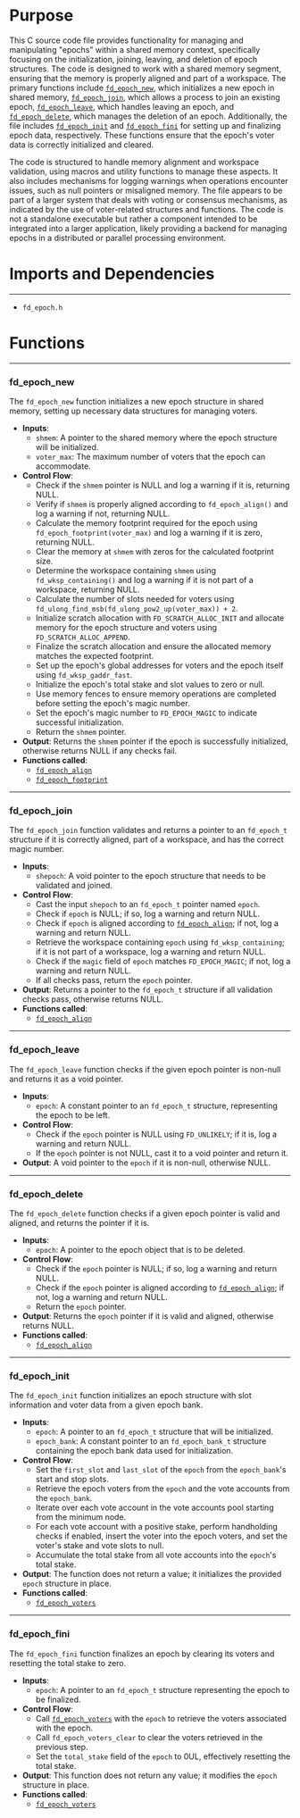 # Purpose
This C source code file provides functionality for managing and manipulating "epochs" within a shared memory context, specifically focusing on the initialization, joining, leaving, and deletion of epoch structures. The code is designed to work with a shared memory segment, ensuring that the memory is properly aligned and part of a workspace. The primary functions include [`fd_epoch_new`](#fd_epoch_new), which initializes a new epoch in shared memory, [`fd_epoch_join`](#fd_epoch_join), which allows a process to join an existing epoch, [`fd_epoch_leave`](#fd_epoch_leave), which handles leaving an epoch, and [`fd_epoch_delete`](#fd_epoch_delete), which manages the deletion of an epoch. Additionally, the file includes [`fd_epoch_init`](#fd_epoch_init) and [`fd_epoch_fini`](#fd_epoch_fini) for setting up and finalizing epoch data, respectively. These functions ensure that the epoch's voter data is correctly initialized and cleared.

The code is structured to handle memory alignment and workspace validation, using macros and utility functions to manage these aspects. It also includes mechanisms for logging warnings when operations encounter issues, such as null pointers or misaligned memory. The file appears to be part of a larger system that deals with voting or consensus mechanisms, as indicated by the use of voter-related structures and functions. The code is not a standalone executable but rather a component intended to be integrated into a larger application, likely providing a backend for managing epochs in a distributed or parallel processing environment.
# Imports and Dependencies

---
- `fd_epoch.h`


# Functions

---
### fd\_epoch\_new<!-- {{#callable:fd_epoch_new}} -->
The `fd_epoch_new` function initializes a new epoch structure in shared memory, setting up necessary data structures for managing voters.
- **Inputs**:
    - `shmem`: A pointer to the shared memory where the epoch structure will be initialized.
    - `voter_max`: The maximum number of voters that the epoch can accommodate.
- **Control Flow**:
    - Check if the `shmem` pointer is NULL and log a warning if it is, returning NULL.
    - Verify if `shmem` is properly aligned according to `fd_epoch_align()` and log a warning if not, returning NULL.
    - Calculate the memory footprint required for the epoch using `fd_epoch_footprint(voter_max)` and log a warning if it is zero, returning NULL.
    - Clear the memory at `shmem` with zeros for the calculated footprint size.
    - Determine the workspace containing `shmem` using `fd_wksp_containing()` and log a warning if it is not part of a workspace, returning NULL.
    - Calculate the number of slots needed for voters using `fd_ulong_find_msb(fd_ulong_pow2_up(voter_max)) + 2`.
    - Initialize scratch allocation with `FD_SCRATCH_ALLOC_INIT` and allocate memory for the epoch structure and voters using `FD_SCRATCH_ALLOC_APPEND`.
    - Finalize the scratch allocation and ensure the allocated memory matches the expected footprint.
    - Set up the epoch's global addresses for voters and the epoch itself using `fd_wksp_gaddr_fast`.
    - Initialize the epoch's total stake and slot values to zero or null.
    - Use memory fences to ensure memory operations are completed before setting the epoch's magic number.
    - Set the epoch's magic number to `FD_EPOCH_MAGIC` to indicate successful initialization.
    - Return the `shmem` pointer.
- **Output**: Returns the `shmem` pointer if the epoch is successfully initialized, otherwise returns NULL if any checks fail.
- **Functions called**:
    - [`fd_epoch_align`](fd_epoch.h.driver.md#fd_epoch_align)
    - [`fd_epoch_footprint`](fd_epoch.h.driver.md#fd_epoch_footprint)


---
### fd\_epoch\_join<!-- {{#callable:fd_epoch_join}} -->
The `fd_epoch_join` function validates and returns a pointer to an `fd_epoch_t` structure if it is correctly aligned, part of a workspace, and has the correct magic number.
- **Inputs**:
    - `shepoch`: A void pointer to the epoch structure that needs to be validated and joined.
- **Control Flow**:
    - Cast the input `shepoch` to an `fd_epoch_t` pointer named `epoch`.
    - Check if `epoch` is NULL; if so, log a warning and return NULL.
    - Check if `epoch` is aligned according to [`fd_epoch_align`](fd_epoch.h.driver.md#fd_epoch_align); if not, log a warning and return NULL.
    - Retrieve the workspace containing `epoch` using `fd_wksp_containing`; if it is not part of a workspace, log a warning and return NULL.
    - Check if the `magic` field of `epoch` matches `FD_EPOCH_MAGIC`; if not, log a warning and return NULL.
    - If all checks pass, return the `epoch` pointer.
- **Output**: Returns a pointer to the `fd_epoch_t` structure if all validation checks pass, otherwise returns NULL.
- **Functions called**:
    - [`fd_epoch_align`](fd_epoch.h.driver.md#fd_epoch_align)


---
### fd\_epoch\_leave<!-- {{#callable:fd_epoch_leave}} -->
The `fd_epoch_leave` function checks if the given epoch pointer is non-null and returns it as a void pointer.
- **Inputs**:
    - `epoch`: A constant pointer to an `fd_epoch_t` structure, representing the epoch to be left.
- **Control Flow**:
    - Check if the `epoch` pointer is NULL using `FD_UNLIKELY`; if it is, log a warning and return NULL.
    - If the `epoch` pointer is not NULL, cast it to a void pointer and return it.
- **Output**: A void pointer to the `epoch` if it is non-null, otherwise NULL.


---
### fd\_epoch\_delete<!-- {{#callable:fd_epoch_delete}} -->
The `fd_epoch_delete` function checks if a given epoch pointer is valid and aligned, and returns the pointer if it is.
- **Inputs**:
    - `epoch`: A pointer to the epoch object that is to be deleted.
- **Control Flow**:
    - Check if the `epoch` pointer is NULL; if so, log a warning and return NULL.
    - Check if the `epoch` pointer is aligned according to [`fd_epoch_align`](fd_epoch.h.driver.md#fd_epoch_align); if not, log a warning and return NULL.
    - Return the `epoch` pointer.
- **Output**: Returns the `epoch` pointer if it is valid and aligned, otherwise returns NULL.
- **Functions called**:
    - [`fd_epoch_align`](fd_epoch.h.driver.md#fd_epoch_align)


---
### fd\_epoch\_init<!-- {{#callable:fd_epoch_init}} -->
The `fd_epoch_init` function initializes an epoch structure with slot information and voter data from a given epoch bank.
- **Inputs**:
    - `epoch`: A pointer to an `fd_epoch_t` structure that will be initialized.
    - `epoch_bank`: A constant pointer to an `fd_epoch_bank_t` structure containing the epoch bank data used for initialization.
- **Control Flow**:
    - Set the `first_slot` and `last_slot` of the `epoch` from the `epoch_bank`'s start and stop slots.
    - Retrieve the epoch voters from the `epoch` and the vote accounts from the `epoch_bank`.
    - Iterate over each vote account in the vote accounts pool starting from the minimum node.
    - For each vote account with a positive stake, perform handholding checks if enabled, insert the voter into the epoch voters, and set the voter's stake and vote slots to null.
    - Accumulate the total stake from all vote accounts into the `epoch`'s total stake.
- **Output**: The function does not return a value; it initializes the provided `epoch` structure in place.
- **Functions called**:
    - [`fd_epoch_voters`](fd_epoch.h.driver.md#fd_epoch_voters)


---
### fd\_epoch\_fini<!-- {{#callable:fd_epoch_fini}} -->
The `fd_epoch_fini` function finalizes an epoch by clearing its voters and resetting the total stake to zero.
- **Inputs**:
    - `epoch`: A pointer to an `fd_epoch_t` structure representing the epoch to be finalized.
- **Control Flow**:
    - Call [`fd_epoch_voters`](fd_epoch.h.driver.md#fd_epoch_voters) with the `epoch` to retrieve the voters associated with the epoch.
    - Call `fd_epoch_voters_clear` to clear the voters retrieved in the previous step.
    - Set the `total_stake` field of the `epoch` to 0UL, effectively resetting the total stake.
- **Output**: This function does not return any value; it modifies the `epoch` structure in place.
- **Functions called**:
    - [`fd_epoch_voters`](fd_epoch.h.driver.md#fd_epoch_voters)



